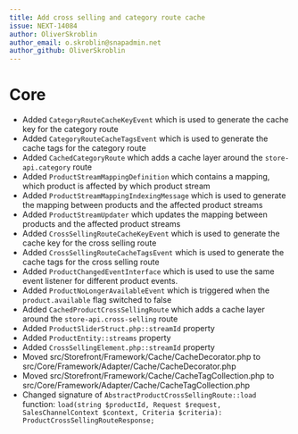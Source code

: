```yaml
---
title: Add cross selling and category route cache
issue: NEXT-14084
author: OliverSkroblin
author_email: o.skroblin@snapadmin.net 
author_github: OliverSkroblin
---
```

# Core
* Added `CategoryRouteCacheKeyEvent` which is used to generate the cache key for the category route
* Added `CategoryRouteCacheTagsEvent` which is used to generate the cache tags for the category route
* Added `CachedCategoryRoute` which adds a cache layer around the `store-api.category` route
* Added `ProductStreamMappingDefinition` which contains a mapping, which product is affected by which product stream
* Added `ProductStreamMappingIndexingMessage` which is used to generate the mapping between products and the affected product streams
* Added `ProductStreamUpdater` which updates the mapping between products and the affected product streams
* Added `CrossSellingRouteCacheKeyEvent` which is used to generate the cache key for the cross selling route
* Added `CrossSellingRouteCacheTagsEvent` which is used to generate the cache tags for the cross selling route
* Added `ProductChangedEventInterface` which is used to use the same event listener for different product events. 
* Added `ProductNoLongerAvailableEvent` which is triggered when the `product.available` flag switched to false
* Added `CachedProductCrossSellingRoute` which adds a cache layer around the `store-api.cross-selling` route
* Added `ProductSliderStruct.php::streamId` property
* Added `ProductEntity::streams` property
* Added `CrossSellingElement.php::streamId` property
* Moved src/Storefront/Framework/Cache/CacheDecorator.php to src/Core/Framework/Adapter/Cache/CacheDecorator.php   
* Moved src/Storefront/Framework/Cache/CacheTagCollection.php to src/Core/Framework/Adapter/Cache/CacheTagCollection.php
* Changed signature of `AbstractProductCrossSellingRoute::load` function: `load(string $productId, Request $request, SalesChannelContext $context, Criteria $criteria): ProductCrossSellingRouteResponse;`
